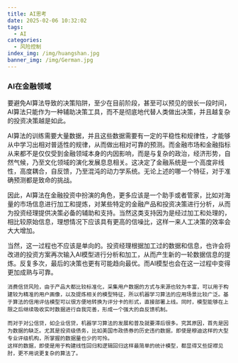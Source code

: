 ```yaml
---
title: AI思考
date: 2025-02-06 10:32:02
tags: 
  - AI
categories:
  - 风险控制
index_img: /img/huangshan.jpg
banner_img: /img/German.jpg
---
```


### AI在金融领域
要避免AI算法导致的决策陷阱，至少在目前阶段，甚至可以预见的很长一段时间，AI算法只能作为一种辅助决策工具，而不是彻底地代替人类做出决策，并且越复杂的投资决策越是如此。

AI算法的训练需要大量数据，并且这些数据需要有一定的平稳性和规律性，才能够从中学习出相对普适性的规律，从而做出相对可靠的预测。而金融市场和金融指标从来都不是仅仅受到金融领域本身的内因影响，而是与复杂的政治，经济形势，自然气候，乃至文化领域的演化发展息息相关。这决定了金融系统是一个高度非线性，高度耦合，自反馈，乃至混沌的动力学系统。无论上述的哪一个特征，对于准确预测都是致命的挑战。

因此，AI算法在金融投资中扮演的角色，更多应该是一个助手或者管家，比如对海量的市场信息进行加工和提炼，对某些特定的金融产品和投资决策进行分析，从而为投资经理提供决策必备的辅助和支持。当然这类支持因为是经过加工和处理的，相比较原始信息，理想情况下应该具有更高的信噪比，这样一来人工决策的效率会大大增加。

当然，这一过程也不应该是单向的。投资经理根据加工过的数据和信息，也许会将改进的投资方案再次输入AI模型进行分析和加工，从而产生新的一轮数据信息的提炼。反复多次，最后的决策也更有可能趋向最优。而AI模型也会在这一过程中变得更加成熟与可靠。

```
消费信贷风险，由于产品大都比较标准化，采集用户数据的方式与来源也较为丰富，可以用于构建较为精准的用户画像，以及提炼相关的模型特征，所以机器学习算法的应用场景比较广泛。基于算法的信用评估模型可以很方便地转换为评分卡的形式，直接部署上线。同时，模型能够在上限之后继续吸收实时数据进行自我完善，形成一个强大的自反馈机制。

而对于对公信贷，如企业信贷，机器学习算法的发展和普及就要滞后很多。究其原因，首先是因为数据的缺乏。尤其是投资级债务，比如美国市政债券的历史违约数据，即使是穆迪这样的大型专业评级机构，所掌握的数据量也少的可怜。
这样的数据，即使是用于构建线性回归和逻辑回归这样最简单的统计模型，都显得又些捉襟见肘，更不用说更复杂的算法了。
```